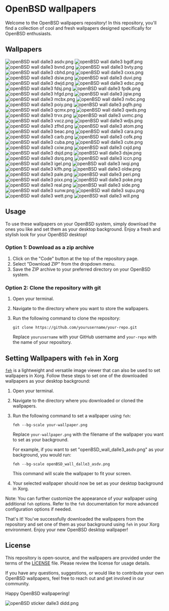 # OpenBSD wallpapers

Welcome to the OpenBSD wallpapers repository! In this repository, you'll find a collection of cool and fresh wallpapers designed specifically for OpenBSD enthusiasts.

## Wallpapers

![openBSD wall dalle3 asdv.png](dall-e3/openBSD_wall_dalle3_asdv.png)
![openBSD wall dalle3 bgdf.png](dall-e3/openBSD_wall_dalle3_bgdf.png)
![openBSD wall dalle3 bvnd.png](dall-e3/openBSD_wall_dalle3_bvnd.png)
![openBSD wall dalle3 bvty.png](dall-e3/openBSD_wall_dalle3_bvty.png)
![openBSD wall dalle3 cbhd.png](dall-e3/openBSD_wall_dalle3_cbhd.png)
![openBSD wall dalle3 cxxs.png](dall-e3/openBSD_wall_dalle3_cxxs.png)
![openBSD wall dalle3 dsiw.png](dall-e3/openBSD_wall_dalle3_dsiw.png)
![openBSD wall dalle3 duvi.png](dall-e3/openBSD_wall_dalle3_duvi.png)
![openBSD wall dalle3 dwjd.png](dall-e3/openBSD_wall_dalle3_dwjd.png)
![openBSD wall dalle3 edsc.png](dall-e3/openBSD_wall_dalle3_edsc.png)
![openBSD wall dalle3 fdsj.png](dall-e3/openBSD_wall_dalle3_fdsj.png)
![openBSD wall dalle3 fpdk.png](dall-e3/openBSD_wall_dalle3_fpdk.png)
![openBSD wall dalle3 hfgd.png](dall-e3/openBSD_wall_dalle3_hfgd.png)
![openBSD wall dalle3 jqiw.png](dall-e3/openBSD_wall_dalle3_jqiw.png)
![openBSD wall dalle3 mcbx.png](dall-e3/openBSD_wall_dalle3_mcbx.png)
![openBSD wall dalle3 nvbc.png](dall-e3/openBSD_wall_dalle3_nvbc.png)
![openBSD wall dalle3 poiy.png](dall-e3/openBSD_wall_dalle3_poiy.png)
![openBSD wall dalle3 pqfh.png](dall-e3/openBSD_wall_dalle3_pqfh.png)
![openBSD wall dalle3 qcmx.png](dall-e3/openBSD_wall_dalle3_qcmx.png)
![openBSD wall dalle3 qwds.png](dall-e3/openBSD_wall_dalle3_qwds.png)
![openBSD wall dalle3 trvx.png](dall-e3/openBSD_wall_dalle3_trvx.png)
![openBSD wall dalle3 uvmc.png](dall-e3/openBSD_wall_dalle3_uvmc.png)
![openBSD wall dalle3 vxcz.png](dall-e3/openBSD_wall_dalle3_vxcz.png)
![openBSD wall dalle3 wdjs.png](dall-e3/openBSD_wall_dalle3_wdjs.png)
![openBSD wall dalle3 zfhd.png](dall-e3/openBSD_wall_dalle3_zfhd.png)
![openBSD wall dalle3 atom.png](dall-e3/openBSD_wall_dalle3_atom.png)
![openBSD wall dalle3 beac.png](dall-e3/openBSD_wall_dalle3_beac.png)
![openBSD wall dalle3 cara.png](dall-e3/openBSD_wall_dalle3_cara.png)
![openBSD wall dalle3 carb.png](dall-e3/openBSD_wall_dalle3_carb.png)
![openBSD wall dalle3 cofk.png](dall-e3/openBSD_wall_dalle3_cofk.png)
![openBSD wall dalle3 cuba.png](dall-e3/openBSD_wall_dalle3_cuba.png)
![openBSD wall dalle3 cute.png](dall-e3/openBSD_wall_dalle3_cute.png)
![openBSD wall dalle3 cxiw.png](dall-e3/openBSD_wall_dalle3_cxiw.png)
![openBSD wall dalle3 cxjd.png](dall-e3/openBSD_wall_dalle3_cxjd.png)
![openBSD wall dalle3 dsjd.png](dall-e3/openBSD_wall_dalle3_dsjd.png)
![openBSD wall dalle3 dsjw.png](dall-e3/openBSD_wall_dalle3_dsjw.png)
![openBSD wall dalle3 dsrq.png](dall-e3/openBSD_wall_dalle3_dsrq.png)
![openBSD wall dalle3 iccn.png](dall-e3/openBSD_wall_dalle3_iccn.png)
![openBSD wall dalle3 igel.png](dall-e3/openBSD_wall_dalle3_igel.png)
![openBSD wall dalle3 iwqi.png](dall-e3/openBSD_wall_dalle3_iwqi.png)
![openBSD wall dalle3 klfh.png](dall-e3/openBSD_wall_dalle3_klfh.png)
![openBSD wall dalle3 oldw.png](dall-e3/openBSD_wall_dalle3_oldw.png)
![openBSD wall dalle3 pale.png](dall-e3/openBSD_wall_dalle3_pale.png)
![openBSD wall dalle3 peri.png](dall-e3/openBSD_wall_dalle3_peri.png)
![openBSD wall dalle3 pixx.png](dall-e3/openBSD_wall_dalle3_pixx.png)
![openBSD wall dalle3 poke.png](dall-e3/openBSD_wall_dalle3_poke.png)
![openBSD wall dalle3 real.png](dall-e3/openBSD_wall_dalle3_real.png)
![openBSD wall dalle3 side.png](dall-e3/openBSD_wall_dalle3_side.png)
![openBSD wall dalle3 sunw.png](dall-e3/openBSD_wall_dalle3_sunw.png)
![openBSD wall dalle3 supu.png](dall-e3/openBSD_wall_dalle3_supu.png)
![openBSD wall dalle3 wett.png](dall-e3/openBSD_wall_dalle3_wett.png)
![openBSD wall dalle3 will.png](dall-e3/openBSD_wall_dalle3_will.png)


## Usage

To use these wallpapers on your OpenBSD system, simply download the ones you like and set them as your desktop background. Enjoy a fresh and stylish look for your OpenBSD desktop!

### Option 1: Download as a zip archive

1. Click on the "Code" button at the top of the repository page.
2. Select "Download ZIP" from the dropdown menu.
3. Save the ZIP archive to your preferred directory on your OpenBSD system.

### Option 2: Clone the repository with git

1. Open your terminal.
2. Navigate to the directory where you want to store the wallpapers.
3. Run the following command to clone the repository:

   ```shell
   git clone https://github.com/yourusername/your-repo.git
   ```

   Replace `yourusername` with your GitHub username and `your-repo` with the name of your repository.

## Setting Wallpapers with `feh` in Xorg

[`feh`](https://feh.finalrewind.org/) is a lightweight and versatile image viewer that can also be used to set wallpapers in Xorg. Follow these steps to set one of the downloaded wallpapers as your desktop background:

1. Open your terminal.

2. Navigate to the directory where you downloaded or cloned the wallpapers.

3. Run the following command to set a wallpaper using `feh`:

   ```shell
   feh --bg-scale your-wallpaper.png
   ```

   Replace `your-wallpaper.png` with the filename of the wallpaper you want to set as your background.

   For example, if you want to set "openBSD_wall_dalle3_asdv.png" as your background, you would run:

   ```shell
   feh --bg-scale openBSD_wall_dalle3_asdv.png
   ```

   This command will scale the wallpaper to fit your screen.

4. Your selected wallpaper should now be set as your desktop background in Xorg.

Note: You can further customize the appearance of your wallpaper using additional `feh` options. Refer to the `feh` documentation for more advanced configuration options if needed.

That's it! You've successfully downloaded the wallpapers from the repository and set one of them as your background using `feh` in your Xorg environment. Enjoy your new OpenBSD desktop wallpaper!

## License

This repository is open-source, and the wallpapers are provided under the terms of the [LICENSE](LICENSE) file. Please review the license for usage details.

If you have any questions, suggestions, or would like to contribute your own OpenBSD wallpapers, feel free to reach out and get involved in our community.

Happy OpenBSD wallpapering!

![openBSD sticker dalle3 didd.png](dall-e3/openBSD_sticker_dalle3_didd.png)

